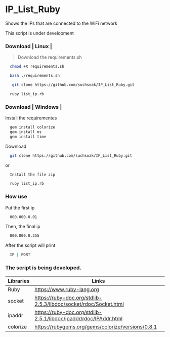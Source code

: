 # IP_List_Ruby

Shows the IPs that are connected to the WiFi network

This script is under development

### Download | Linux |

> Download the requirements.sh

```sh
  chmod +X requirements.sh
```

```sh
  bash ./requirements.sh
```

```sh
   git clone https://github.com/suchsoak/IP_List_Ruby.git
```

```sh
  ruby list_ip.rb
```

### Download | Windows |

Install the requirementes

```sh
  gem install colorize
  gem install os
  gem install time
```
Download

```sh
  git clone https://github.com/suchsoak/IP_List_Ruby.git
```
or 

```sh
  Install the file zip
```

```sh
  ruby list_ip.rb
```
### How use 

Put the first ip

```sh
  000.000.0.01
```

Then, the final ip

```sh
  000.000.0.255
```
After the script will print

```sh
  IP | PORT
```

### The script is being developed.

| Libraries |  Links |
| ------ | ------ |
| Ruby | https://www.ruby-lang.org
| socket| https://ruby-doc.org/stdlib-2.5.3/libdoc/socket/rdoc/Socket.html
| ipaddr | https://ruby-doc.org/stdlib-2.5.1/libdoc/ipaddr/rdoc/IPAddr.html
| colorize | https://rubygems.org/gems/colorize/versions/0.8.1






